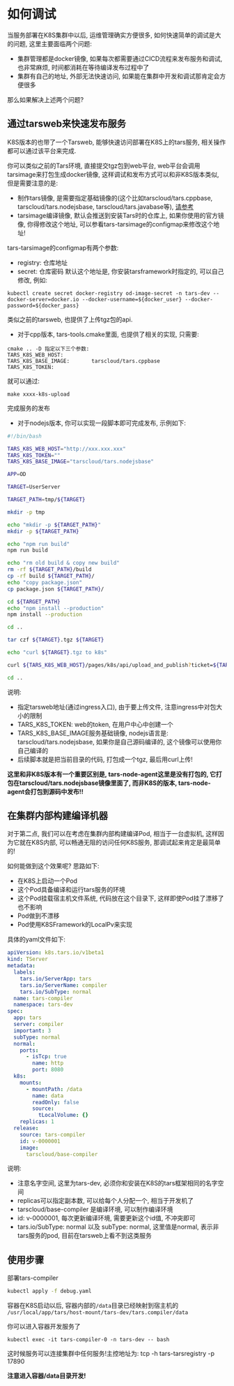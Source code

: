 # 如何调试

当服务部署在K8S集群中以后, 运维管理确实方便很多, 如何快速简单的调试是大的问题, 这里主要面临两个问题:
- 集群管理都是docker镜像, 如果每次都需要通过CICD流程来发布服务和调试, 也非常麻烦, 时间都消耗在等待编译发布过程中了
- 集群有自己的地址, 外部无法快速访问, 如果能在集群中开发和调试那肯定会方便很多

那么如果解决上述两个问题?

## 通过tarsweb来快速发布服务

K8S版本的也带了一个Tarsweb, 能够快速访问部署在K8S上的tars服务, 相关操作都可以通过该平台来完成.

你可以类似之前的Tars环境, 直接提交tgz包到web平台, web平台会调用tarsimage来打包生成docker镜像, 这样调试和发布方式可以和非K8S版本类似, 但是需要注意的是:
- 制作tars镜像, 是需要指定基础镜像的(这个比如tarscloud/tars.cppbase, tarscloud/tars.nodejsbase, tarscloud/tars.javabase等), [请参考](./dockerfile.md)
- tarsimage编译镜像, 默认会推送到安装Tars时的仓库上, 如果你使用的官方镜像, 你得修改这个地址, 可以参看tars-tarsimage的configmap来修改这个地址!

tars-tarsimage的configmap有两个参数:
- registry: 仓库地址
- secret: 仓库密码
默认这个地址是, 你安装tarsframework时指定的, 可以自己修改, 例如:

```
kubectl create secret docker-registry od-image-secret -n tars-dev --docker-server=docker.io --docker-username=${docker_user} --docker-password=${docker_pass}  

```

类似之前的tarsweb, 也提供了上传tgz包的api.

- 对于cpp版本, tars-tools.cmake里面, 也提供了相关的实现, 只需要:

```
cmake .. -D 指定以下三个参数:
TARS_K8S_WEB_HOST:         
TARS_K8S_BASE_IMAGE:       tarscloud/tars.cppbase
TARS_K8S_TOKEN:            
```

就可以通过:

```
make xxxx-k8s-upload
```

完成服务的发布

- 对于nodejs版本, 你可以实现一段脚本即可完成发布, 示例如下:

```sh
#!/bin/bash

TARS_K8S_WEB_HOST="http://xxx.xxx.xxx"
TARS_K8S_TOKEN=""
TARS_K8S_BASE_IMAGE="tarscloud/tars.nodejsbase"

APP=OD

TARGET=UserServer

TARGET_PATH=tmp/${TARGET}

mkdir -p tmp

echo "mkdir -p ${TARGET_PATH}"
mkdir -p ${TARGET_PATH}

echo "npm run build"
npm run build

echo "rm old build & copy new build"
rm -rf ${TARGET_PATH}/build
cp -rf build ${TARGET_PATH}/
echo "copy package.json"
cp package.json ${TARGET_PATH}/

cd ${TARGET_PATH}
echo "npm install --production"
npm install --production

cd ..

tar czf ${TARGET}.tgz ${TARGET}

echo "curl ${TARGET}.tgz to k8s"

curl ${TARS_K8S_WEB_HOST}/pages/k8s/api/upload_and_publish?ticket=${TARS_K8S_TOKEN} -Fsuse=@${TARGET}.tgz -Fapplication=${APP} -Fmodule_name=${TARGET} -Fserver_type=nodejs  -Fbase_image=${TARS_K8S_BASE_IMAGE} -Fcomment=upload

cd ..
```

说明:
- 指定tarsweb地址(通过ingress入口), 由于要上传文件, 注意ingress中对包大小的限制
- TARS_K8S_TOKEN: web的token, 在用户中心中创建一个
- TARS_K8S_BASE_IMAGE服务基础镜像, nodejs语言是: tarscloud/tars.nodejsbase, 如果你是自己源码编译的, 这个镜像可以使用你自己编译的
- 后续脚本就是把当前目录的代码, 打包成一个tgz, 最后用curl上传!

**这里和非K8S版本有一个重要区别是, tars-node-agent这里是没有打包的, 它打包在tarscloud/tars.nodejsbase镜像里面了, 而非K8S的版本, tars-node-agent会打包到源码中发布!!**

## 在集群内部构建编译机器

对于第二点, 我们可以在考虑在集群内部构建编译Pod, 相当于一台虚拟机, 这样因为它就在K8S内部, 可以畅通无阻的访问任何K8S服务, 那调试起来肯定是最简单的!

如何能做到这个效果呢? 思路如下:
- 在K8S上启动一个Pod
- 这个Pod具备编译和运行tars服务的环境
- 这个Pod挂载宿主机文件系统, 代码放在这个目录下, 这样即使Pod挂了漂移了也不影响
- Pod做到不漂移
- Pod使用K8SFramework的LocalPv来实现

具体的yaml文件如下:

```yaml
apiVersion: k8s.tars.io/v1beta1
kind: TServer
metadata:
  labels:
    tars.io/ServerApp: tars
    tars.io/ServerName: compiler
    tars.io/SubType: normal
  name: tars-compiler
  namespace: tars-dev
spec:
  app: tars
  server: compiler
  important: 3
  subType: normal
  normal:
    ports:
      - isTcp: true
        name: http
        port: 8080
  k8s:
    mounts:
      - mountPath: /data
        name: data
        readOnly: false
        source:
          tLocalVolume: {}
    replicas: 1
  release:
    source: tars-compiler
    id: v-0000001
    image:
      tarscloud/base-compiler
```

说明:
- 注意名字空间, 这里为tars-dev,  必须你和安装在K8S的tars框架相同的名字空间
- replicas可以指定副本数, 可以给每个人分配一个, 相当于开发机了
- tarscloud/base-compiler 是编译环境, 可以制作编译环境
- id: v-0000001, 每次更新编译环境, 需要更新这个id值, 不冲突即可
- tars.io/SubType: normal 以及 subType: normal, 这里值是normal, 表示非tars服务的pod, 目前在tarsweb上看不到这类服务

## 使用步骤

部署tars-compiler

```sh
kubectl apply -f debug.yaml
```

容器在K8S启动以后, 容器内部的```/data```目录已经映射到宿主机的 ```/usr/local/app/tars/host-mount/tars-dev/tars.compiler/data```


你可以进入容器开发服务了

```
kubectl exec -it tars-compiler-0 -n tars-dev -- bash
```

这时候服务可以连接集群中任何服务!主控地址为: tcp -h tars-tarsregistry -p 17890

**注意进入容器/data目录开发!**
